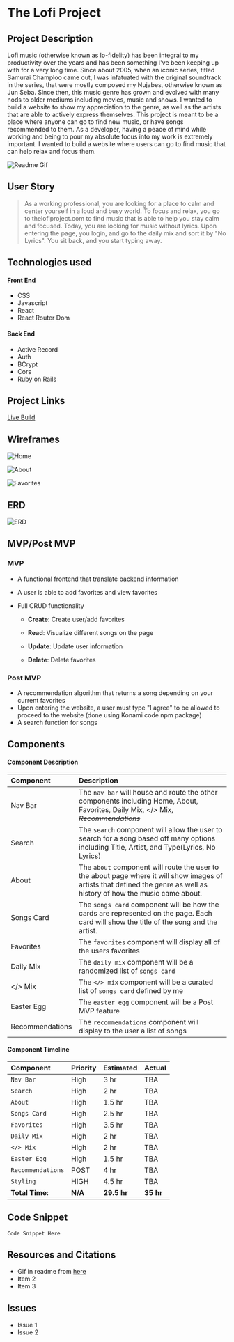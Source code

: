 
# The Lofi Project

## Project Description

Lofi music (otherwise known as lo-fidelity) has been integral to my productivity over the years and has been something I've been keeping up with for a very long time. Since about 2005, when an iconic series, titled Samurai Champloo came out, I was infatuated with the original soundtrack in the series, that were mostly composed my Nujabes, otherwise known as Jun Seba. Since then, this music genre has grown and evolved with many nods to older mediums including movies, music and shows. I wanted to build a website to show my appreciation to the genre, as well as the artists that are able to actively express themselves. This project is meant to be a place where anyone can go to find new music, or have songs recommended to them. As a developer, having a peace of mind while working and being to pour my absolute focus into my work is extremely important. I wanted to build a website where users can go to find music that can help relax and focus them.

![Readme Gif](https://melmagazine.com/wp-content/uploads/2018/08/1oW5-3epMX2BNg_dgbUqXjw.gif)

## User Story

> As a working professional, you are looking for a place to calm and center yourself in a loud and busy world. To focus and relax, you go to thelofiproject.com to find music that is able to help you stay calm and focused. Today, you are looking for music without lyrics. Upon entering the page, you login, and go to the daily mix and sort it by "No Lyrics". You sit back, and you start typing away.

## Technologies used
#### Front End
- CSS
- Javascript
- React
- React Router Dom

#### Back End
- Active Record
- Auth
- BCrypt
- Cors
- Ruby on Rails

## Project Links

[Live Build](www.link.com)

## Wireframes

![Home](https://res.cloudinary.com/mrtommyliang/image/upload/v1570196282/The%20Lofi%20Project/IMG_8945_qcqzop.jpg)

![About](https://res.cloudinary.com/mrtommyliang/image/upload/v1570196282/The%20Lofi%20Project/Image_from_iOS_2_kfqbxb.jpg)

![Favorites](https://res.cloudinary.com/mrtommyliang/image/upload/v1570196282/The%20Lofi%20Project/Image_from_iOS_sjkhhp.jpg)


## ERD

![ERD](https://res.cloudinary.com/mrtommyliang/image/upload/v1570202115/The%20Lofi%20Project/Screen_Shot_2019-10-04_at_11.15.02_AM_h3gum4.png)


## MVP/Post MVP

### MVP


- A functional frontend that translate backend information

- A user is able to add favorites and view favorites

- Full CRUD functionality

	-  **Create**: Create user/add favorites

	-  **Read**: Visualize different songs on the page

	-  **Update**: Update user information

	-  **Delete**: Delete favorites


### Post MVP

  - A recommendation algorithm that returns a song depending on your current favorites
- Upon entering the website, a user must type "I agree" to be allowed to proceed to the website (done using Konami code npm package)
- A search function for songs

## Components

#### Component Description

|Component| Description |
|:--|:--|
| Nav Bar | The `nav bar` will house and route the other components including Home, About, Favorites, Daily Mix, </> Mix, *~~Recommendations~~* |
| Search | The `search` component will allow the user to search for a song based off many options including Title, Artist, and Type(Lyrics, No Lyrics) |
| About | The `about` component will route the user to the about page where it will show images of artists that defined the genre as well as history of how the music came about. |
| Songs Card | The `songs card` component will be how the cards are represented on the page. Each card will show the title of the song and the artist. |
| Favorites | The `favorites` component will display all of the users favorites|
| Daily Mix | The `daily mix` component will be a randomized list of `songs card`|
| </> Mix| The `</> mix` component will be a curated list of `songs card` defined by me|
| Easter Egg | The `easter egg` component will be a Post MVP feature |
| Recommendations | The `recommendations` component will display to the user a list of songs |


#### Component Timeline

| Component | Priority | Estimated| Actual |
|:-|:-|:-|:-|
| `Nav Bar` | High | 3 hr | TBA
| `Search` | High | 2 hr | TBA
| `About` | High | 1.5 hr | TBA
| `Songs Card` | High | 2.5 hr | TBA
| `Favorites` | High | 3.5 hr | TBA
| `Daily Mix` | High | 2 hr | TBA
| `</> Mix` | High | 2 hr | TBA
| `Easter Egg` | High | 1.5 hr | TBA
| `Recommendations` | POST | 4 hr | TBA
|`Styling` | HIGH | 4.5 hr| TBA
| **Total Time:** | **N/A** | **29.5 hr** | **35 hr**

## Code Snippet

`Code Snippet Here`


## Resources and Citations
- Gif in readme from [here](https://melmagazine.com/en-us/story/teens-are-flocking-to-youtube-to-study)
- Item 2
- Item 3

## Issues
- Issue 1
- Issue 2